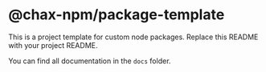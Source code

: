 # @chax-npm/package-template

This is a project template for custom node packages. Replace this README with your project README.

You can find all documentation in the `docs` folder.
